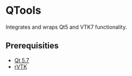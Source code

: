 # QTools

Integrates and wraps Qt5 and VTK7 functionality.

## Prerequisities
- [Qt 5.7](https://www.qt.io/)
- [rVTK](../../../rVTK)
